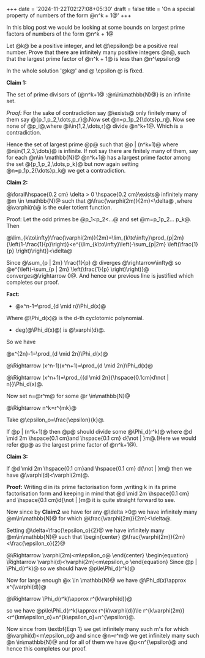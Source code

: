 +++
date = '2024-11-22T02:27:08+05:30'
draft = false
title = 'On a special property of numbers of the form @n^k + 1@'
+++

In this blog post we would be looking at some bounds on largest prime factors of numbers of the form @n^k + 1@ 

Let @k@ be a positive integer, and let @\epsilon@ be a positive real number. Prove that there are infinitely many positive integers @n@, such that the largest prime factor of @n^k + 1@ is less than @n^\epsilon@ 

In the whole solution '@k@' and @ \epsilon @ is fixed.

**Claim 1:**

The set of prime divisors of \{@n^k+1@ :@n\in\mathbb{N}@\} is an infinite set.

_Proof:_
For the sake of contradiction say @\exists@ only finitely many of them say @\{p_1,p_2,\dots,p_r\}@.Now set @n=p_1p_2{\dots}p_r@. Now see none of @p_i@,where @i\in\{1,2,\dots,r\}@ divide @n^k+1@. Which is a contradiction.

Hence the set of largest prime @p@ such that @p | (n^k+1)@ where @n\in\{1,2,3,\dots\}@ is infinite. If not say there are finitely many of them, say for each @n\in \mathbb{N}@ @n^k+1@ has a largest prime factor among the set @\{p_1,p_2,\dots,p_k\}@ but now again setting @n=p_1p_2{\dots}p_k@ we get a contradiction.

**Claim 2:**

@\forall\hspace{0.2 cm} \delta > 0 \hspace{0.2 cm}\exists@ infinitely many @m \in \mathbb{N}@
such that  @\frac{\varphi(2m)}{2m}<\delta@ ,where @\varphi(n)@ is the euler totient function.

Proof: 
 Let the odd primes be @p_1<p_2<...@ and set @m=p_1p_2... p_k@. Then

@\lim_{k\to\infty}\frac{\varphi(2m)}{2m}=\lim_{k\to\infty}\prod_{p|2m}{\left(1-\frac{1}{p}\right)}<e^{\lim_{k\to\infty}\left(-\sum_{p|2m} \left(\frac{1}{p} \right)\right)}<\delta@ 

Since @\sum_{p | 2m} \frac{1}{p} @ diverges @\rightarrow\infty@ so @e^{\left(-\sum_{p | 2m} \left(\frac{1}{p} \right)\right)}@ 
converges@\rightarrow 0@. And hence our previous line is justified which completes our proof.


**Fact:**

-  @x^n-1=\prod_{d \mid n}\Phi_d(x)@

Where @\Phi_d(x)@ is the d-th cyclotomic polynomial.
-  deg(@\Phi_d(x)@) is @\varphi(d)@.

So we have

@x^{2n}-1=\prod_{d \mid 2n}\Phi_d(x)@

@\Rightarrow (x^n-1)(x^n+1)=\prod_{d \mid 2n}\Phi_d(x)@

@\Rightarrow (x^n+1)=\prod_{{d \mid 2n}{\hspace{0.1cm}d\not | n}}\Phi_d(x)@.


Now set n=@r^m@ for some @r \in\mathbb{N}@

@\Rightarrow n^k=r^{mk}@

Take @\epsilon_o=\frac{\epsilon}{k}@.

If @p | (n^k+1)@ then @p@ should divide some @\Phi_d(r^k)@ where @d \mid 2m \hspace{0.1 cm}and \hspace{0.1 cm} d{\not | }m@.(Here we would refer @p@ as the largest prime factor of @n^k+1@).


**Claim 3:**

If @d \mid 2m \hspace{0.1 cm}and \hspace{0.1 cm} d{\not | }m@ then we have @\varphi(d)<\varphi(2m)@.

**Proof:**
Writing d in its prime factorisation form ,writing k in its prime factorisation form and keeping in mind that @d \mid 2m \hspace{0.1 cm} and \hspace{0.1 cm}d{\not | }m@ it is quite straight forward to see.


Now since by **Claim2** we have for any @\delta >0@ we have infinitely many @m\in\mathbb{N}@ for which @\frac{\varphi(2m)}{2m}<\delta@.

Setting @\delta=\frac{\epsilon_o}{2}@ we have infinitely many @m\in\mathbb{N}@  such that
\begin{center}
    @\frac{\varphi(2m)}{2m}<\frac{\epsilon_o}{2}@

@\Rightarrow \varphi(2m)<m\epsilon_o@
\end{center}
\begin{equation}
    \Rightarrow \varphi(d)<\varphi(2m)<m\epsilon_o 
\end{equation}
Since @p | \Phi_d(r^k)@ so we should have @p\le\Phi_d(r^k)@ 

Now for large enough @x \in \mathbb{N}@ we have @\Phi_d(x)\approx x^{\varphi(d)}@

@\Rightarrow \Phi_d(r^k)\approx r^{k\varphi(d)}@

so we have @p\le\Phi_d(r^k)\approx r^{k\varphi(d)}\le r^{k\varphi(2m)}<r^{km\epsilon_o}=n^{k\epsilon_o}=n^{\epsilon}@.


Now since from \textbf{Eqn 1} we get infinitely many such m's for which @\varphi(d)<m\epsilon_o@ and since @n=r^m@ we get infinitely many such @n \in\mathbb{N}@ and for all of them we have @p<n^{\epsilon}@  and hence this completes our proof. 
